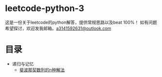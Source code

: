 # leetcode-python-3
这是一份关于leetcode的python解答，提供常规思路以及beat 100%！
如有问题希望探讨，欢迎发我邮箱。a3141592631@outlook.com
![]()



# 目录

* 递归与记忆
  * [斐波那契数列的n种解法](fibo.md)
